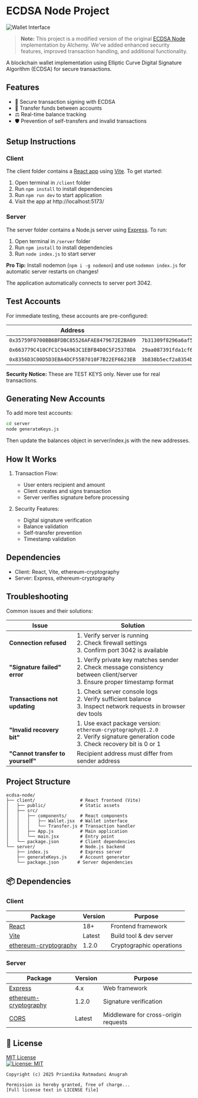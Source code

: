 # ECDSA Node Project

![Wallet Interface](ECDSA%20Node%20-%20Personal%20-%20Microsoft%E2%80%8B%20Edge%205_18_2025%207_26_54%20PM.png)

> **Note:** This project is a modified version of the original [ECDSA Node](https://github.com/alchemyplatform/ecdsa-node) implementation by Alchemy. We've added enhanced security features, improved transaction handling, and additional functionality.

A blockchain wallet implementation using Elliptic Curve Digital Signature Algorithm (ECDSA) for secure transactions.

## Features

- 🔐 Secure transaction signing with ECDSA
- 💸 Transfer funds between accounts
- ⚖️ Real-time balance tracking
- 🛡️ Prevention of self-transfers and invalid transactions

## Setup Instructions

### Client

The client folder contains a [React app](https://reactjs.org/) using [Vite](https://vitejs.dev/). To get started:

1. Open terminal in `/client` folder
2. Run `npm install` to install dependencies
3. Run `npm run dev` to start application
4. Visit the app at http://localhost:5173/

### Server

The server folder contains a Node.js server using [Express](https://expressjs.com/). To run:

1. Open terminal in `/server` folder
2. Run `npm install` to install dependencies
3. Run `node index.js` to start server

**Pro Tip:** Install nodemon (`npm i -g nodemon`) and use `nodemon index.js` for automatic server restarts on changes!

The application automatically connects to server port 3042.

## Test Accounts

For immediate testing, these accounts are pre-configured:

| Address                                    | Private Key                              | Balance |
|--------------------------------------------|------------------------------------------|---------|
| `0x35759F0700BB6BFDBC85526AFAE8479672E2BA09` | `7b31309f8296a6af55135c49c1d9dcbe303d012efa50de53d4aebf8b613757fb` | 100 |
| `0x663779C410CFC1C94A963C1EBFB4D0C5F25378DA` | `29aa087391fda1cf604944674dfa956763ab600bec9b69440b5399591a559c28` | 50  |
| `0x8356D3C00D5D3EBA4DCF55B7010F7B22EF6623EB` | `3b838b5ecf2a8354be00baca327cbce487a3f21cf0b72e9fdbe2b60bafbcbfda` | 75  |

**Security Notice:** These are TEST KEYS only. Never use for real transactions.

## Generating New Accounts

To add more test accounts:
```bash
cd server
node generateKeys.js
```
Then update the balances object in server/index.js with the new addresses.

## How It Works

1. Transaction Flow:
    - User enters recipient and amount
    - Client creates and signs transaction
    - Server verifies signature before processing

2. Security Features:
    - Digital signature verification
    - Balance validation
    - Self-transfer prevention
    - Timestamp validation

## Dependencies

- Client: React, Vite, ethereum-cryptography
- Server: Express, ethereum-cryptography

## Troubleshooting

Common issues and their solutions:

| Issue | Solution |
|-------|----------|
| **Connection refused** | 1. Verify server is running<br>2. Check firewall settings<br>3. Confirm port 3042 is available |
| **"Signature failed" error** | 1. Verify private key matches sender<br>2. Check message consistency between client/server<br>3. Ensure proper timestamp format |
| **Transactions not updating** | 1. Check server console logs<br>2. Verify sufficient balance<br>3. Inspect network requests in browser dev tools |
| **"Invalid recovery bit"** | 1. Use exact package version: `ethereum-cryptography@1.2.0`<br>2. Verify signature generation code<br>3. Check recovery bit is 0 or 1 |
| **"Cannot transfer to yourself"** | Recipient address must differ from sender address |

## Project Structure

```text
ecdsa-node/
├── client/                 # React frontend (Vite)
│   ├── public/             # Static assets
│   ├── src/
│   │   ├── components/     # React components
│   │   │   ├── Wallet.jsx  # Wallet interface
│   │   │   └── Transfer.js # Transaction handler
│   │   ├── App.js          # Main application
│   │   └── main.jsx        # Entry point
│   └── package.json        # Client dependencies
└── server/                 # Node.js backend
    ├── index.js            # Express server
    ├── generateKeys.js     # Account generator
    └── package.json       # Server dependencies
```

## 📦 Dependencies

### Client
| Package | Version | Purpose |
|---------|---------|---------|
| [React](https://reactjs.org/) | 18+ | Frontend framework |
| [Vite](https://vitejs.dev/) | Latest | Build tool & dev server |
| [ethereum-cryptography](https://www.npmjs.com/package/ethereum-cryptography) | 1.2.0 | Cryptographic operations |

### Server
| Package | Version | Purpose |
|---------|---------|---------|
| [Express](https://expressjs.com/) | 4.x | Web framework |
| [ethereum-cryptography](https://www.npmjs.com/package/ethereum-cryptography) | 1.2.0 | Signature verification |
| [CORS](https://www.npmjs.com/package/cors) | Latest | Middleware for cross-origin requests |

## 📜 License
[MIT License](LICENSE)  
[![License: MIT](https://img.shields.io/badge/License-MIT-yellow.svg)](https://opensource.org/licenses/MIT)

```text
Copyright (c) 2025 Priandika Ratmadani Anugrah

Permission is hereby granted, free of charge...
[Full license text in LICENSE file]
```